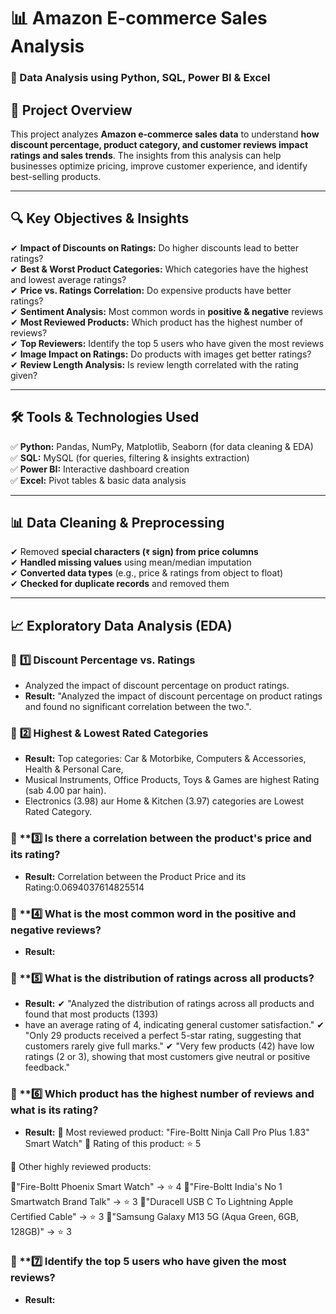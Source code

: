 # 📊 Amazon E-commerce Sales Analysis  
### 🚀 Data Analysis using Python, SQL, Power BI & Excel  

## 📌 Project Overview  
This project analyzes **Amazon e-commerce sales data** to understand **how discount percentage, product category, and customer reviews impact ratings and sales trends**. The insights from this analysis can help businesses optimize pricing, improve customer experience, and identify best-selling products.  

---

## 🔍 **Key Objectives & Insights**  
✔ **Impact of Discounts on Ratings:** Do higher discounts lead to better ratings?  
✔ **Best & Worst Product Categories:** Which categories have the highest and lowest average ratings?  
✔ **Price vs. Ratings Correlation:** Do expensive products have better ratings?  
✔ **Sentiment Analysis:** Most common words in **positive & negative** reviews  
✔ **Most Reviewed Products:** Which product has the highest number of reviews?  
✔ **Top Reviewers:** Identify the top 5 users who have given the most reviews  
✔ **Image Impact on Ratings:** Do products with images get better ratings?  
✔ **Review Length Analysis:** Is review length correlated with the rating given?  

---

## 🛠 **Tools & Technologies Used**  
✅ **Python:** Pandas, NumPy, Matplotlib, Seaborn (for data cleaning & EDA)  
✅ **SQL:** MySQL (for queries, filtering & insights extraction)  
✅ **Power BI:** Interactive dashboard creation  
✅ **Excel:** Pivot tables & basic data analysis  

---

## 📊 **Data Cleaning & Preprocessing**  
✔ Removed **special characters (`₹` sign) from price columns**  
✔ **Handled missing values** using mean/median imputation  
✔ **Converted data types** (e.g., price & ratings from object to float)  
✔ **Checked for duplicate records** and removed them  

---

## 📈 **Exploratory Data Analysis (EDA)**  

### 🔹 **1️⃣ Discount Percentage vs. Ratings**  
- Analyzed the impact of discount percentage on product ratings.  
- **Result:** "Analyzed the impact of discount percentage on product ratings and found no significant correlation between the two.".  

### 🔹 **2️⃣ Highest & Lowest Rated Categories**  
- **Result:** Top categories: Car & Motorbike, Computers & Accessories, Health & Personal Care,
-  Musical Instruments, Office Products, Toys & Games are highest Rating (sab 4.00 par hain).
-  Electronics (3.98) aur Home & Kitchen (3.97) categories are Lowest Rated Category.

### 🔹 **3️⃣ Is there a correlation between the product's price and its rating?
-  **Result:** Correlation between the Product Price and its Rating:0.0694037614825514

### 🔹 **4️⃣ What is the most common word in the positive and negative reviews?
-  **Result:** 


### 🔹 **5️⃣ What is the distribution of ratings across all products?

- **Result:** ✔ "Analyzed the distribution of ratings across all products and found that most products (1393)
- have an average rating of 4, indicating general customer satisfaction."
✔ "Only 29 products received a perfect 5-star rating, suggesting that customers rarely give full marks."
✔ "Very few products (42) have low ratings (2 or 3), showing that most customers give neutral or positive feedback."

### 🔹 **6️⃣ Which product has the highest number of reviews and what is its rating?

- **Result:**
  📌 Most reviewed product: "Fire-Boltt Ninja Call Pro Plus 1.83" Smart Watch"
📌 Rating of this product: ⭐ 5

🔹 Other highly reviewed products:

📌"Fire-Boltt Phoenix Smart Watch" → ⭐ 4
📌"Fire-Boltt India's No 1 Smartwatch Brand Talk" → ⭐ 3
📌"Duracell USB C To Lightning Apple Certified Cable" → ⭐ 3
📌"Samsung Galaxy M13 5G (Aqua Green, 6GB, 128GB)" → ⭐ 3

### 🔹 **7️⃣ Identify the top 5 users who have given the most reviews?
- **Result:** 

